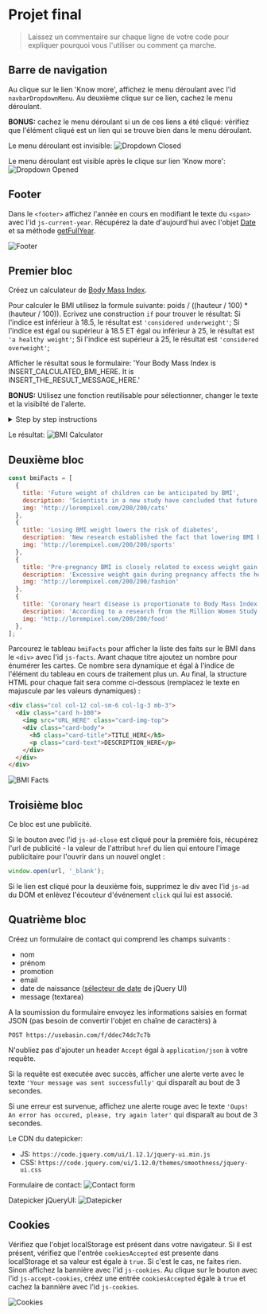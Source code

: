 # Projet final

> Laissez un commentaire sur chaque ligne de votre code pour expliquer pourquoi vous l'utiliser ou comment ça marche. 

## Barre de navigation

Au clique sur le lien 'Know more', affichez le menu déroulant avec l'id `navbarDropdownMenu`. Au deuxième clique sur ce lien, cachez le menu déroulant.

**BONUS:** cachez le menu déroulant si un de ces liens a été cliqué: vérifiez que l'élément cliqué est un lien qui se trouve bien dans le menu déroulant.

Le menu déroulant est invisible:
![Dropdown Closed](https://i.ibb.co/P1gwN7p/final-project-navbar.png)

Le menu déroulant est visible après le clique sur lien 'Know more':
![Dropdown Opened](https://i.ibb.co/Tmvx3bP/final-project-navbar-opened.png)

## Footer

Dans le `<footer>` affichez l'année en cours en modifiant le texte du `<span>` avec l'id `js-current-year`. Récupérez la date d'aujourd'hui avec l'objet [Date](https://developer.mozilla.org/en-US/docs/Web/JavaScript/Reference/Global_Objects/Date) et sa méthode [getFullYear](https://developer.mozilla.org/en-US/docs/Web/JavaScript/Reference/Global_Objects/Date/getFullYear).

![Footer](https://i.ibb.co/mFQ78x9/final-project-footer.png)

## Premier bloc

Créez un calculateur de [Body Mass Index](https://fr.wikipedia.org/wiki/Indice_de_masse_corporelle).

Pour calculer le BMI utilisez la formule suivante: poids / ((hauteur / 100) * (hauteur / 100)).
Ecrivez une construction `if` pour trouver le résultat:
Si l'indice est inférieur à 18.5, le résultat est `'considered underweight'`;
Si l'indice est égal ou supérieur à 18.5 ET égal ou inférieur à 25, le résultat est `'a healthy weight'`;
Si l'indice est supérieur à 25, le résultat est `'considered overweight'`;

Afficher le résultat sous le formulaire: 'Your Body Mass Index is INSERT_CALCULATED_BMI_HERE. It is INSERT_THE_RESULT_MESSAGE_HERE.'

**BONUS:** Utilisez une fonction reutilisable pour sélectionner, changer le texte et la visibilté de l'alerte.

<details>
  <summary>Step by step instructions</summary>

1. Interceptez la soumission du formulaire.
2. Récupérez la valeur du champ de saisie 'Your weight'.
3. Convertissez cette valeur en nombre.
4. Récupérez la valeur du champ de saisie 'Your height'.
5. Convertissez cette valeur en nombre.
6. Calculez le BMI.
7. Vérifiez que le BMI n'est pas égal à [NaN](https://developer.mozilla.org/en-US/docs/Web/JavaScript/Reference/Global_Objects/NaN) avec la méthode [isNaN](https://developer.mozilla.org/en-US/docs/Web/JavaScript/Reference/Global_Objects/isNaN).
8. Ecrivez une construction `if` pour determiner le résultat.
9. Si BMI est égal à `NaN`, cachez l'alerte.
10. Si BMI n'est pas égal à `NaN`, affichez l'alerte avec le résultat.
</details>

Le résultat: 
![BMI Calculator](https://i.ibb.co/1TVN8sp/final-project-calculator.png)

## Deuxième bloc
```js
const bmiFacts = [
  {
    title: 'Future weight of children can be anticipated by BMI',
    description: 'Scientists in a new study have concluded that future weight can be forecasted by looking at children’s BMI. ',
    img: 'http://lorempixel.com/200/200/cats'
  },
  {
    title: 'Losing BMI weight lowers the risk of diabetes',
    description: 'New research established the fact that lowering BMI by almost five units dramatically lowers risk of diabetes, in spite of the initial weight of a person.',
    img: 'http://lorempixel.com/200/200/sports'
  },
  {
    title: 'Pre-pregnancy BMI is closely related to excess weight gain during pregnancy',
    description: 'Excessive weight gain during pregnancy affects the health of a mother and her baby, pre-pregnancy BMI and ethnicity might signal a likelihood for obesity later in life for young mothers.',
    img: 'http://lorempixel.com/200/200/fashion'
  },
  {
    title: 'Coronary heart disease is proportionate to Body Mass Index (BMI)',
    description: 'According to a research from the Million Women Study, Coronary heart disease (CHD) increases with age and also with an increase in body mass index (BMI).',
    img: 'http://lorempixel.com/200/200/food'
  },
];
```

Parcourez le tableau `bmiFacts` pour afficher la liste des faits sur le BMI dans le `<div>` avec l'id `js-facts`.
Avant chaque titre ajoutez un nombre pour énumérer les cartes. Ce nombre sera dynamique et égal à l'indice de l'élément du tableau en cours de traitement plus un.
Au final, la structure HTML pour chaque fait sera comme ci-dessous (remplacez le texte en majuscule par les valeurs dynamiques) :

```html
<div class="col col-12 col-sm-6 col-lg-3 mb-3">
  <div class="card h-100">
    <img src="URL_HERE" class="card-img-top">
    <div class="card-body">
      <h5 class="card-title">TITLE_HERE</h5>
      <p class="card-text">DESCRIPTION_HERE</p>
    </div>
  </div>
</div>
```

![BMI Facts](https://i.ibb.co/JHVsLdQ/final-project-facts.png)

## Troisième bloc

Ce bloc est une publicité. 

Si le bouton avec l'id `js-ad-close` est cliqué pour la première fois, récupérez l'url de publicité - la valeur de l'attribut `href` du lien qui entoure l'image publicitaire pour l'ouvrir dans un nouvel onglet :
```js
window.open(url, '_blank');
```

Si le lien est cliqué pour la deuxième fois, supprimez le div avec l'id `js-ad` du DOM et enlèvez l'écouteur d'événement `click` qui lui est associé.

## Quatrième bloc

Créez un formulaire de contact qui comprend les champs suivants :

+ nom
+ prénom
+ promotion
+ email
+ date de naissance ([sélecteur de date](https://jqueryui.com/datepicker/) de jQuery UI)
+ message (textarea)

A la soumission du formulaire envoyez les informations saisies en format JSON (pas besoin de convertir l'objet en chaîne de caractèrs) à 
```
POST https://usebasin.com/f/ddec74dc7c7b
```
N'oubliez pas d'ajouter un header `Accept` égal à `application/json` à votre requête.

Si la requête est executée avec succès, afficher une alerte verte avec le texte `'Your message was sent successfully'` qui disparaît au bout de 3 secondes.

Si une erreur est survenue, affichez une alerte rouge avec le texte `'Oups! An error has occured, please, try again later'` qui disparaît au bout de 3 secondes.

Le CDN du datepicker:
+ JS: `https://code.jquery.com/ui/1.12.1/jquery-ui.min.js`
+ CSS: `https://code.jquery.com/ui/1.12.0/themes/smoothness/jquery-ui.css`

Formulaire de contact:
![Contact form](https://i.ibb.co/12WFvpf/final-project-contact-form.png)

Datepicker jQueryUI:
![Datepicker](https://i.ibb.co/5xShskG/final-project-contact-form-datepicker.png)


## Cookies

Vérifiez que l'objet localStorage est présent dans votre navigateur.
Si il est présent, vérifiez que l'entrée `cookiesAccepted` est presente dans localStorage et sa valeur est égale à `true`. Si c'est le cas, ne faites rien. Sinon affichez la bannière avec l'id `js-cookies`.
Au clique sur le bouton avec l'id `js-accept-cookies`, créez une entrée `cookiesAccepted` égale à `true` et cachez la bannière avec l'id `js-cookies`.

![Cookies](https://i.ibb.co/xjd2YFM/final-project-cookies.png)

